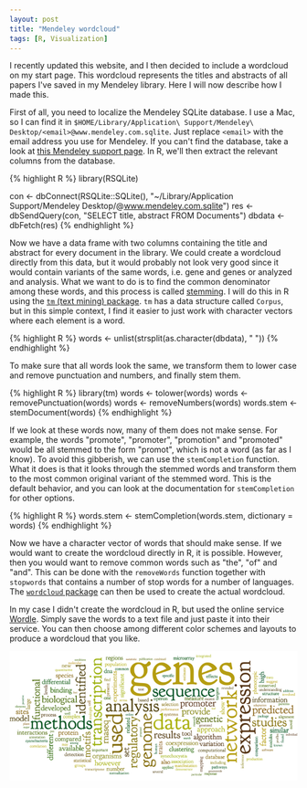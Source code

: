 ```yaml
---
layout: post
title: "Mendeley wordcloud"
tags: [R, Visualization]
---
```


I recently updated this website, and I then decided to include a wordcloud on
my start page. This wordcloud represents the titles and abstracts of all papers
I've saved in my Mendeley library. Here I will now describe how I made this.

First of all, you need to localize the Mendeley SQLite database. I use a Mac,
so I can find it in
`$HOME/Library/Application\ Support/Mendeley\ Desktop/<email>@www.mendeley.com.sqlite`.
Just replace `<email>` with the email address you use for Mendeley. If you can't
find the database, take a look at [this Mendeley support page](http://support.mendeley.com/customer/portal/articles/227951-how-do-i-locate-mendeley-desktop-database-files-on-my-computer-).
In R, we'll then extract the relevant columns from the database.

{% highlight R %}
library(RSQLite)

con <- dbConnect(RSQLite::SQLite(), "~/Library/Application Support/Mendeley Desktop/<email>@www.mendeley.com.sqlite")
res <- dbSendQuery(con, "SELECT title, abstract FROM Documents")
dbdata <- dbFetch(res)
{% endhighlight %}

Now we have a data frame with two columns containing the title and abstract for
every document in the library. We could create a wordcloud directly from this
data, but it would probably not look very good since it would contain variants
of the same words, i.e. gene and genes or analyzed and analysis. What we want
to do is to find the common denominator among these words, and this
process is called [stemming](http://en.wikipedia.org/wiki/Stemming). I will do
this in R using the [`tm` (text mining) package](http://cran.r-project.org/web/packages/tm/index.html).
`tm` has a data structure called `Corpus`, but in this simple context, I find
it easier to just work with character vectors where each element is a word.

{% highlight R %}
words <- unlist(strsplit(as.character(dbdata), " "))
{% endhighlight %}

To make sure that all words look the same, we transform them to lower case
and remove punctuation and numbers, and finally stem them.

{% highlight R %}
library(tm)
words <- tolower(words)
words <- removePunctuation(words)
words <- removeNumbers(words)
words.stem <- stemDocument(words)
{% endhighlight %}

If we look at these words now, many of them does not make sense. For example,
the words "promote", "promoter", "promotion" and "promoted" would be all stemmed
to the form "promot", which is not a word (as far as I know). To avoid this
gibberish, we can use the `stemCompletion` function. What it does is that it
looks through the stemmed words and transform them to the most common original
variant of the stemmed word. This is the default behavior, and you can look at
the documentation for `stemCompletion` for other options.

{% highlight R %}
words.stem <- stemCompletion(words.stem, dictionary = words)
{% endhighlight %}

Now we have a character vector of words that should make sense. If we would want
to create the wordcloud directly in R, it is possible. However, then you would
want to remove common words such as "the", "of" and "and". This can be done with
the `removeWords` function together with `stopwords` that contains a number of
stop words for a number of languages. The [`wordcloud` package](http://cran.r-project.org/web/packages/wordcloud/)
can then be used to create the actual wordcloud.

In my case I didn't create the wordcloud in R, but used the online service
[Wordle](http://www.wordle.net). Simply save the words to a text file and just
paste it into their service. You can then choose among different color schemes
and layouts to produce a wordcloud that you like.

<img src="/img/mendeley_wordcloud_horizontal_720x323.png" alt="Mendeley wordcloud">

